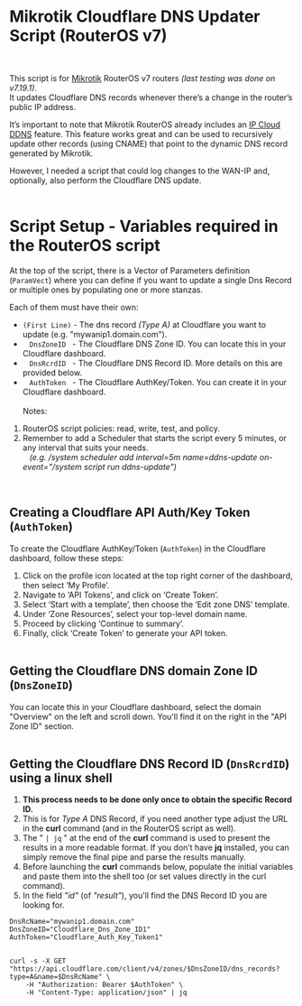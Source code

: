 # Mikrotik Cloudflare DNS Updater Script (RouterOS v7)
<br />

This script is for [Mikrotik](https://mikrotik.com/) RouterOS v7 routers *(last testing was done on v7.19.1)*.<br />
It updates Cloudflare DNS records whenever there’s a change in the router’s public IP address.

It’s important to note that Mikrotik RouterOS already includes an [IP Cloud DDNS](https://help.mikrotik.com/docs/spaces/ROS/pages/97779929/Cloud#Cloud-DDNS) feature.
This feature works great and can be used to recursively update other records (using CNAME) that point to the dynamic DNS record generated by Mikrotik.

However, I needed a script that could log changes to the WAN-IP and, optionally, also perform the Cloudflare DNS update.
<br /><br />

# Script Setup - Variables required in the RouterOS script

At the top of the script, there is a Vector of Parameters definition (`ParamVect`) where you can define
if you want to update a single Dns Record or multiple ones by populating one or more stanzas.

Each of them must have their own:
* `(First Line)` - The dns record *(Type A)* at Cloudflare you want to update (e.g. "mywanip1.domain.com").
* &nbsp;&nbsp;&nbsp;`DnsZoneID`&nbsp;&nbsp; - The Cloudflare DNS Zone ID. You can locate this in your Cloudflare dashboard.
* &nbsp;&nbsp;&nbsp;`DnsRcrdID`&nbsp;&nbsp; - The Cloudflare DNS Record ID. More details on this are provided below.
* &nbsp;&nbsp;&nbsp;`AuthToken`&nbsp;&nbsp; - The Cloudflare AuthKey/Token. You can create it in your Cloudflare dashboard.
<br /><br />
Notes:<br />
1. RouterOS script policies: read, write, test, and policy.<br />
2. Remember to add a Scheduler that starts the script every 5 minutes, or any interval that suits your needs.
<br />&nbsp;&nbsp;&nbsp;*(e.g. /system scheduler add interval=5m name=ddns-update on-event="/system script run ddns-update")*<br />
<br />

## Creating a Cloudflare API Auth/Key **Token** (`AuthToken`)

To create the Cloudflare AuthKey/Token (`AuthToken`) in the Cloudflare dashboard, follow these steps:

1. Click on the profile icon located at the top right corner of the dashboard, then select ‘My Profile’.
2. Navigate to ‘API Tokens’, and click on ‘Create Token’.
3. Select ‘Start with a template’, then choose the ‘Edit zone DNS’ template.
4. Under ‘Zone Resources’, select your top-level domain name.
5. Proceed by clicking ‘Continue to summary’.
6. Finally, click ‘Create Token’ to generate your API token.
<br /><br />

## Getting the Cloudflare DNS domain Zone ID (`DnsZoneID`)

You can locate this in your Cloudflare dashboard, select the domain "Overview" on the left and scroll down.
You'll find it on the right in the "API Zone ID" section.
<br /><br />

## Getting the Cloudflare DNS Record ID (`DnsRcrdID`) using a linux shell

1. **This process needs to be done only once to obtain the specific Record ID.**
2. This is for *Type A* DNS Record, if you need another type adjust the URL in the **curl** command (and in the RouterOS script as well).
3. The  " `| jq` "  at the end of the **curl** command is used to present the results in a more readable format. If you don’t have **jq** installed, you can simply remove the final pipe and parse the results manually.
4. Before launching the **curl** commands below, populate the initial variables and paste them into the shell too (or set values directly in the curl command).
5. In the field *"id"* (of *"result"*), you'll find the DNS Record ID you are looking for.

```
DnsRcName="mywanip1.domain.com"
DnsZoneID="Cloudflare_Dns_Zone_ID1"
AuthToken="Cloudflare_Auth_Key_Token1"


curl -s -X GET "https://api.cloudflare.com/client/v4/zones/$DnsZoneID/dns_records?type=A&name=$DnsRcName" \
	-H "Authorization: Bearer $AuthToken" \
	-H "Content-Type: application/json" | jq
```
